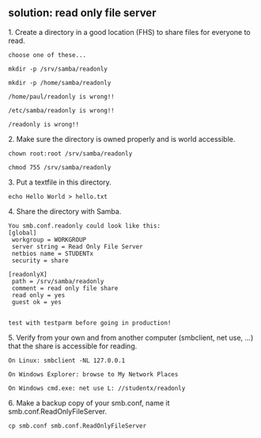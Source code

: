 ## solution: read only file server

1\. Create a directory in a good location (FHS) to share files for
everyone to read.

    choose one of these...

    mkdir -p /srv/samba/readonly

    mkdir -p /home/samba/readonly

    /home/paul/readonly is wrong!!

    /etc/samba/readonly is wrong!!

    /readonly is wrong!!

2\. Make sure the directory is owned properly and is world accessible.

    chown root:root /srv/samba/readonly

    chmod 755 /srv/samba/readonly

3\. Put a textfile in this directory.

    echo Hello World > hello.txt

4\. Share the directory with Samba.

    You smb.conf.readonly could look like this:
    [global]
     workgroup = WORKGROUP
     server string = Read Only File Server
     netbios name = STUDENTx
     security = share

    [readonlyX]
     path = /srv/samba/readonly
     comment = read only file share
     read only = yes
     guest ok = yes
        

    test with testparm before going in production!

5\. Verify from your own and from another computer (smbclient, net use,
\...) that the share is accessible for reading.

    On Linux: smbclient -NL 127.0.0.1

    On Windows Explorer: browse to My Network Places

    On Windows cmd.exe: net use L: //studentx/readonly

6\. Make a backup copy of your smb.conf, name it
smb.conf.ReadOnlyFileServer.

    cp smb.conf smb.conf.ReadOnlyFileServer
